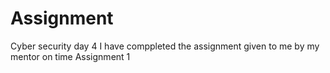 # Assignment
Cyber security day 4
I have comppleted the assignment given to me by my mentor on time
Assignment 1
